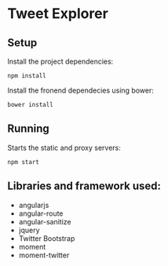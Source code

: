 # Tweet Explorer

## Setup

Install the project dependencies:

`npm install`

Install the fronend dependecies using bower:

`bower install`

## Running

Starts the static and proxy servers:

`npm start`

## Libraries and framework used:
* angularjs
* angular-route
* angular-sanitize
* jquery
* Twitter Bootstrap
* moment
* moment-twitter


